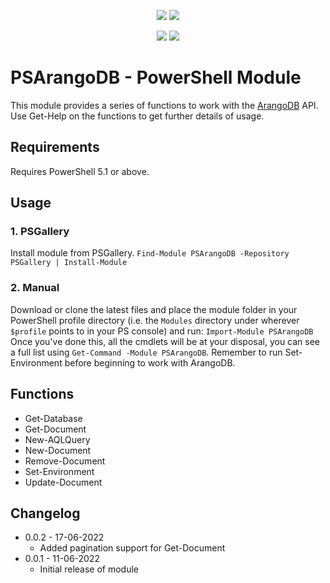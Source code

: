 <p align="center">
<a href="https://github.com/mojoaar/psarangodb"><img src="https://img.shields.io/github/last-commit/mojoaar/psarangodb"></a>
<a href="https://github.com/mojoaar/psarangodb"><img src="https://img.shields.io/github/contributors/mojoaar/psarangodb"></a>
</p>
<p align="center">
<a href="https://technet.cc"><img src="https://img.shields.io/badge/technet.cc-Blog-blue"></a>
<a href="https://twitter.com/mojoaar"><img src="https://img.shields.io/twitter/follow/mojoaar?style=social"></a>
</p>

# PSArangoDB - PowerShell Module

This module provides a series of functions to work with the [ArangoDB](https://www.arangodb.com) API. Use Get-Help on the functions to get further details of usage.

## Requirements

Requires PowerShell 5.1 or above.

## Usage

### 1. PSGallery
Install module from PSGallery.
`Find-Module PSArangoDB -Repository PSGallery | Install-Module`
### 2. Manual
Download or clone the latest files and place the module folder in your PowerShell profile directory (i.e. the `Modules` directory under wherever `$profile` points to in your PS console) and run:
`Import-Module PSArangoDB`
Once you've done this, all the cmdlets will be at your disposal, you can see a full list using `Get-Command -Module PSArangoDB`. Remember to run Set-Environment before beginning to work with ArangoDB.

## Functions

* Get-Database
* Get-Document
* New-AQLQuery
* New-Document
* Remove-Document
* Set-Environment
* Update-Document

## Changelog

* 0.0.2 - 17-06-2022
  * Added pagination support for Get-Document
* 0.0.1 - 11-06-2022
  * Initial release of module